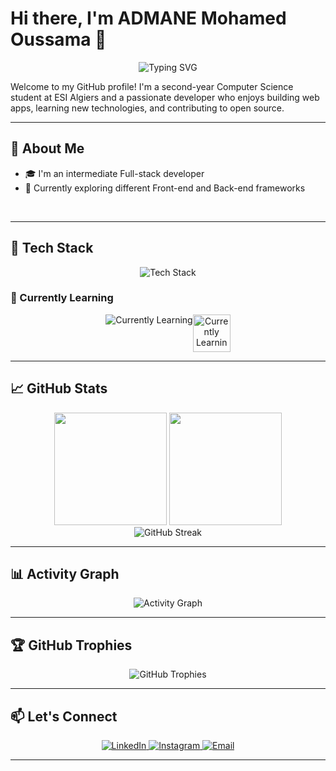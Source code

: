 # Hi there, I'm ADMANE Mohamed Oussama 👋

<div align="center">
  <img src="https://readme-typing-svg.herokuapp.com?font=Fira+Code&size=24&duration=3000&pause=1000&color=58A6FF&center=true&vCenter=true&width=435&lines=Welcome+to+my+GitHub!;Computer+Science+Student;Full+Stack+Developer;AI+enthusiast;Always+Learning+%F0%9F%9A%80" alt="Typing SVG" />
</div>

Welcome to my GitHub profile! I'm a second-year Computer Science student at ESI Algiers and a passionate developer who enjoys building web apps, learning new technologies, and contributing to open source.

---

## 🚀 About Me

- 🎓 I'm an intermediate Full-stack developer
- 🌱 Currently exploring different Front-end and Back-end frameworks 

<br clear="both">

---

## 🧰 Tech Stack

<div align="center">
  <img src="https://skillicons.dev/icons?i=c,git,java,html,css,bootstrap,tailwind,js,react,express,mysql,vscode,figma,ps,ai,pr,linux&theme=dark" alt="Tech Stack" />
</div>

### 🌱 Currently Learning

<div align="center" style="display:flex;justify-content:center">
  <img src="https://skillicons.dev/icons?i=tailwind,ts,react,nextjs&theme=dark" alt="Currently Learning" />
  <img src="https://cdn.freebiesupply.com/logos/large/2x/opengl-1-logo-png-transparent.png" style="display:inline;width:60px;height:60px" alt="Currently Learning"/>
</div>

---

## 📈 GitHub Stats

<div align="center">
  <img height="180em" src="https://github-readme-stats.vercel.app/api?username=Oussama-ad&show_icons=true&theme=dark&include_all_commits=true&count_private=true&bg_color=0d1117&border_color=30363d&text_color=c9d1d9&title_color=58a6ff&icon_color=8b949e"/>
  <img height="180em" src="https://github-readme-stats.vercel.app/api/top-langs/?username=Oussama-ad&layout=compact&langs_count=7&theme=dark&bg_color=0d1117&border_color=30363d&text_color=c9d1d9&title_color=58a6ff"/>
</div>

<div align="center">
  <img src="https://github-readme-streak-stats.herokuapp.com/?user=Oussama-ad&theme=dark&background=0d1117&border=30363d&stroke=58a6ff&ring=58a6ff&fire=58a6ff&currStreakLabel=c9d1d9" alt="GitHub Streak" />
</div>

---

## 📊 Activity Graph

<div align="center">
  <img src="https://github-readme-activity-graph.vercel.app/graph?username=Oussama-ad&bg_color=0d1117&color=58a6ff&line=58a6ff&point=c9d1d9&area=true&hide_border=true" alt="Activity Graph" />
</div>

---

## 🏆 GitHub Trophies

<div align="center">
  <img src="https://github-profile-trophy.vercel.app/?username=Oussama-ad&theme=darkhub&no-frame=true&margin-w=15" alt="GitHub Trophies" />
</div>

---

## 📫 Let's Connect

<div align="center">
  <a href="https://www.linkedin.com/in/admane-oussama-357296357/">
    <img src="https://skillicons.dev/icons?i=linkedin" alt="LinkedIn" />
  </a>
  <a href="https://www.instagram.com/oussama_a.d/">
    <img src="https://skillicons.dev/icons?i=instagram" alt="Instagram" />
  </a>
  <a href="mailto:om_admane@esi.dz">
    <img src="https://skillicons.dev/icons?i=gmail" alt="Email" />
  </a>
</div>

---
